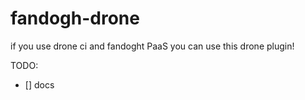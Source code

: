 # fandogh-drone

if you use drone ci and fandoght PaaS you can use this drone plugin!

TODO: 
- [] docs
